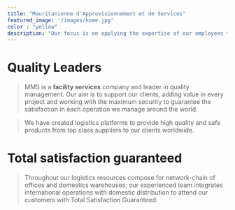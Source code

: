 ```yaml
---
title: "Mauritanienne d'Approvisionnement et de Services"
featured_image: '/images/home.jpg'
color : "yellow"
description: "Our focus is on applying the expertise of our employees to attractive projects while pledging to deliver leading technology and overriding commitment to safe practices."
---
```

# Quality Leaders

> MMS is a **facility services** company and leader in quality management. Our aim is to support our clients, adding value in every project and working with the maximum security to guarantee the satisfaction in each operation we manage around the world.

> We have created logistics platforms to provide high quality and safe products from top class suppliers to our clients worldwide.

# Total satisfaction guaranteed

> Throughout our logistics resources compose for network-chain of offices and domestics warehouses; our experienced team integrates international operations with domestic distribution to attend our customers with Total Satisfaction Guaranteed.

